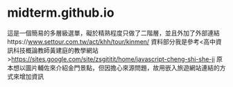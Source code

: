 # midterm.github.io
這是一個簡易的多層級選單，礙於精熟程度只做了二階層，並且外加了外部連結https://www.settour.com.tw/act/khh/tour/kinmen/
資料部分我是參考<高中資訊科技概論教師黃建庭的教學網站>https://sites.google.com/site/zsgititit/home/javascript-cheng-shi-she-ji
原本想以圖片輔佐來介紹金門景點，但因擔心來源問題，故用嵌入旅遊網站連結的方式來增加資訊
